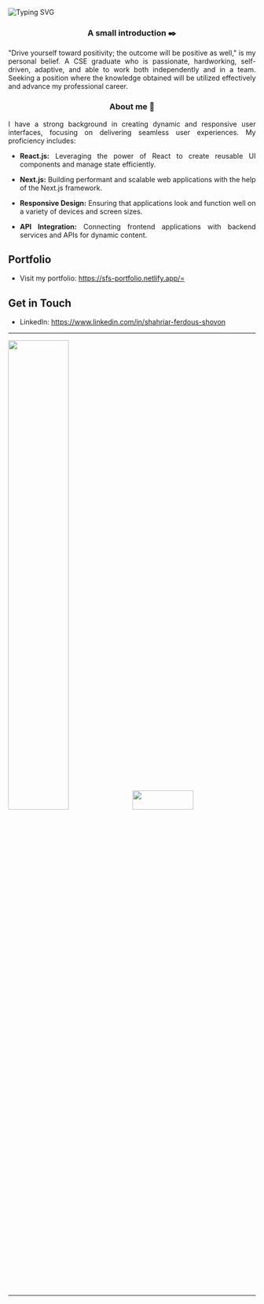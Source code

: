 ![Typing SVG](https://readme-typing-svg.demolab.com?font=console&size=24&duration=3000&pause=500&color=15R799&center=true&vCenter=true&width=1000&height=30&lines=Hi+(+👋+)+,+I+am+Shahriar+Ferdous+Shovon.)


<h3 align="center">A small introduction ✒️</h3>
<p align="justify">"Drive yourself toward positivity; the outcome will be positive as well," is my personal belief. A CSE graduate who is passionate, hardworking, self-driven, adaptive, and able to work both independently and in a team. Seeking a position where the knowledge obtained will be utilized effectively and advance my professional career.</p>

<h3 align="center">About me 🤔</h3>
<div align="justify">
  I have a strong background in creating dynamic and responsive user interfaces, focusing on delivering seamless user experiences. My proficiency includes:

- **React.js:** Leveraging the power of React to create reusable UI components and manage state efficiently.
  
- **Next.js:** Building performant and scalable web applications with the help of the Next.js framework.

- **Responsive Design:** Ensuring that applications look and function well on a variety of devices and screen sizes.

- **API Integration:** Connecting frontend applications with backend services and APIs for dynamic content.
</div>

## Portfolio

- Visit my portfolio: https://sfs-portfolio.netlify.app/=

## Get in Touch

- LinkedIn: https://www.linkedin.com/in/shahriar-ferdous-shovon




___
<img src="https://github-readme-stats.vercel.app/api?username=sfshovon&show_icons=true&count_private=true&theme=vue-dark" width="49.5%"/> <img src="https://github-readme-streak-stats.herokuapp.com?user=sfshovon&theme=vue-dark" width="49.5%" height="10.0%"/> 

<!-- <img src="https://activity-graph.herokuapp.com/graph?username=sfshovon&theme=vue" width="100%"/>   -->
___




